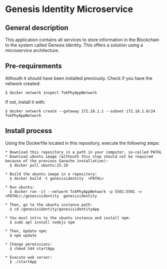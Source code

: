 # Genesis Identity Microservice
## General description
  This application contains all services to store information in the Blockchain to the system called Genesis Identity. This offers a solution using a microservice architecture.

## Pre-requirements
  Althouth it should have been installed previously. Check if you have the network created:    

    $ docker network inspect TokPhyAppNetwork

  If not, install it with:

    $ docker network create --gateway 172.18.1.1 --subnet 172.18.1.0/24 TokPhyAppNetwork

 
## Install process
  Using the Dockerfile located in this repository, execute the following steps:

    * Download this repository in a path in your computer, so-called PATHL
    * Download ubuntu image (althouth this step should not be required because of the previous Ganache installation):
      $ docker pull ubuntu:23.10
    
    * Build the ubuntu image in a repository:
      $ docker build -t genesisidentity  <PATHL>

    * Run ubuntu: 
      $ docker run -it --network TokPhyAppNetwork -p 5501:5501 -v <PATHL>:/genesisidentity  genesisidentity

    * Then, go to the ubuntu instance path:
      $ cd /genesisidentity/genesisidentityApp

    * You must intro to the ubuntu instance and install npm:
      $ sudo apt install nodejs npm
  
    * Then, Update npm:
      $ npm update

    * Change permissions:
      $ chmod 544 startApp

    * Execute web server:
      $ ./startApp
